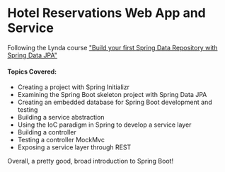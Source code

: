 Hotel Reservations Web App and Service 
======================================

Following the Lynda course ["Build your first Spring Data Repository with Spring Data JPA"](https://www.lynda.com/Web-tutorials/Build-your-first-Spring-Data-Repository-Spring-Data-JPA/550572/595804-4.html)

#### Topics Covered:
* Creating a project with Spring Initializr
* Examining the Spring Boot skeleton project with Spring Data JPA
* Creating an embedded database for Spring Boot development and testing
* Building a service abstraction
* Using the IoC paradigm in Spring to develop a service layer
* Building a controller
* Testing a controller MockMvc
* Exposing a service layer through REST

Overall, a pretty good, broad introduction to Spring Boot!